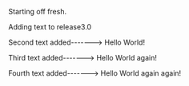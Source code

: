 Starting off fresh. 


Adding text to release3.0

Second text added-------> Hello World!

Third text added-------> Hello World again!

Fourth text added-------> Hello World again again!

